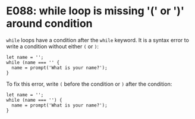 # E088: while loop is missing '(' or ')' around condition

`while` loops have a condition after the `while` keyword. It is a syntax error
to write a condition without either `(` or `)`:

    let name = '';
    while (name === '' {
      name = prompt('What is your name?');
    }

To fix this error, write `(` before the condition or `)` after the condition:

    let name = '';
    while (name === '') {
      name = prompt('What is your name?');
    }
